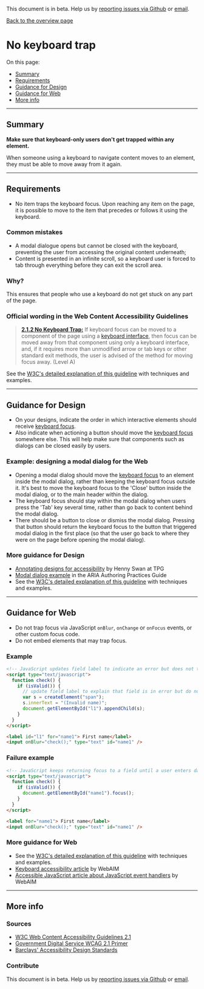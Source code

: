This document is in beta. Help us by [reporting issues via Github](https://github.com/jfhector/accessibility-guidelines) or [email](mailto:jeanfrancois.hector@googlemail.com).

[Back to the overview page](./../index.html)

# No keyboard trap

On this page:

- [Summary](#summary)
- [Requirements](#requirements)
- [Guidance for Design](#guidance-for-design)
- [Guidance for Web](#guidance-for-web)
- [More info](#more-info)

---

## Summary

**Make sure that keyboard-only users don't get trapped within any element.**

When someone using a keyboard to navigate content moves to an element, they must be able to move away from it again.

---

## Requirements

- No item traps the keyboard focus. Upon reaching any item on the page, it is possible to move to the item that precedes or follows it using the keyboard.

### Common mistakes

- A modal dialogue opens but cannot be closed with the keyboard, preventing the user from accessing the original content underneath;
- Content is presented in an infinite scroll, so a keyboard user is forced to tab through everything before they can exit the scroll area.

### Why?

This ensures that people who use a keyboard do not get stuck on any part of the page.

### Official wording in the Web Content Accessibility Guidelines

> [**2.1.2 No Keyboard Trap:**](https://www.w3.org/TR/UNDERSTANDING-WCAG20/keyboard-operation-trapping.html) If keyboard focus can be moved to a component of the page using a [keyboard interface](https://www.w3.org/TR/UNDERSTANDING-WCAG20/keyboard-operation-trapping.html#keybrd-interfacedef), then focus can be moved away from that component using only a keyboard interface, and, if it requires more than unmodified arrow or tab keys or other standard exit methods, the user is advised of the method for moving focus away. (Level A)

See the [W3C's detailed explanation of this guideline](https://www.w3.org/TR/UNDERSTANDING-WCAG20/keyboard-operation-trapping.html) with techniques and examples.

---

## Guidance for Design

- On your designs, indicate the order in which interactive elements should receive [keyboard focus](./definitions.md#keyboard-focus).
- Also indicate when actioning a button should move the [keyboard focus](./definitions.md#keyboard-focus) somewhere else.
  This will help make sure that components such as dialogs can be closed easily by users.

### Example: designing a modal dialog for the Web

- Opening a modal dialog should move the [keyboard focus](./definitions.md#keyboard-focus) to an element inside the modal dialog, rather than keeping the keyboard focus outside it. It's best to move the keyboard focus to the 'Close' button inside the modal dialog, or to the main header within the dialog.
- The keyboard focus should stay within the modal dialog when users press the 'Tab' key several time, rather than go back to content behind the modal dialog.
- There should be a button to close or dismiss the modal dialog. Pressing that button should return the keyboard focus to the button that triggered modal dialog in the first place (so that the user go back to where they were on the page before opening the modal dialog).

### More guidance for Design

- [Annotating designs for accessibility](https://drive.google.com/file/d/1n0DkLoFydmbNxLisivqHh8xoo467HgBJ/view?usp=sharing) by Henny Swan at TPG
- [Modal dialog example](https://www.w3.org/TR/wai-aria-practices-1.1/examples/dialog-modal/dialog.html) in the ARIA Authoring Practices Guide
- See the [W3C's detailed explanation of this guideline](https://www.w3.org/TR/UNDERSTANDING-WCAG20/keyboard-operation-trapping.html) with techniques and examples.

---

## Guidance for Web

- Do not trap focus via JavaScript `onBlur`, `onChange` or `onFocus` events, or other custom focus code.
- Do not embed elements that may trap focus.

### Example

```html
<!-- JavaScript updates field label to indicate an error but does not trap focus -->
<script type="text/javascript">
  function check() {
    if (isValid()) {
      // update field label to explain that field is in error but do not trap focus
      var s = createElement("span");
      s.innerText = "(Invalid name)";
      document.getElementById("l1").appendChild(s);
    }
  }
</script>

<label id="l1" for="name1"> First name</label>
<input onBlur="check();" type="text" id="name1" />
```

### Failure example

```html
<!-- JavaScript keeps returning focus to a field until a user enters data correctly -->
<script type="text/javascript">
  function check() {
    if (isValid()) {
      document.getElementById("name1").focus();
    }
  }
</script>

<label for="name1"> First name</label>
<input onBlur="check();" type="text" id="name1" />
```

### More guidance for Web

- See the [W3C's detailed explanation of this guideline](https://www.w3.org/TR/UNDERSTANDING-WCAG20/keyboard-operation-trapping.html) with techniques and examples.
- [Keyboard accessibility article](http://webaim.org/techniques/keyboard/) by WebAIM
- [Accessible JavaScript article about JavaScript event handlers](https://webaim.org/techniques/javascript/eventhandlers) by WebAIM

---

## More info

### Sources

- [W3C Web Content Accessibility Guidelines 2.1](https://www.w3.org/TR/WCAG21/)
- [Government Digital Service WCAG 2.1 Primer](https://alphagov.github.io/wcag-primer/)
- [Barclays' Accessibility Design Standards](https://home.barclays/who-we-are/our-suppliers/our-requirements-of-external-suppliers/)

### Contribute

This document is in beta. Help us by [reporting issues via Github](https://github.com/jfhector/accessibility-guidelines) or [email](mailto:jeanfrancois.hector@googlemail.com).
